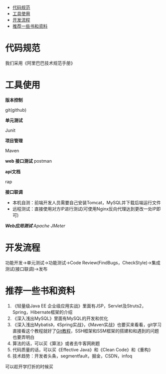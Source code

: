 <!-- START doctoc generated TOC please keep comment here to allow auto update -->
<!-- DON'T EDIT THIS SECTION, INSTEAD RE-RUN doctoc TO UPDATE -->


- [代码规范](#%E4%BB%A3%E7%A0%81%E8%A7%84%E8%8C%83)
- [工具使用](#%E5%B7%A5%E5%85%B7%E4%BD%BF%E7%94%A8)
- [开发流程](#%E5%BC%80%E5%8F%91%E6%B5%81%E7%A8%8B)
- [推荐一些书和资料](#%E6%8E%A8%E8%8D%90%E4%B8%80%E4%BA%9B%E4%B9%A6%E5%92%8C%E8%B5%84%E6%96%99)

<!-- END doctoc generated TOC please keep comment here to allow auto update -->

# 代码规范

我们采用《阿里巴巴技术规范手册》


# 工具使用

**版本控制**

git(github)

**单元测试**

Junit

**项目管理**

Maven

**web 接口测试**
postman

**api文档**

rap

**接口联调**
- 本机自测：前端开发人员需要自己安装Tomcat，MySQL并下载后端运行文件
- 远程测试：直接使用对方IP进行测试(可使用Nginx反向代理达到更改一处IP即可)

_**Web应用测试**
Apache JMeter_

# 开发流程

功能开发->单元测试->功能测试->Code Review(FindBugs，CheckStyle)->集成测试(接口联调)->发布


# 推荐一些书和资料
1. 《轻量级Java EE 企业级应用实战》里面有JSP，Servlet及Struts2，Spring，Hibernate框架的介绍
2. 《深入浅出MySQL》里面有MySQL的开发和优化
3. 《深入浅出Mybatis》，《Spring实战》，《Maven实战》也要买来看看，git学习直接看这个教程就好了[Git教程](https://www.liaoxuefeng.com/wiki/0013739516305929606dd18361248578c67b8067c8c017b000/)，SSH框架和SSM框架的搭建和和遇到的问题也要弄明白
4. 算法的话，可以买《算法》或者去牛客网刷题
5. 代码质量的话，可以买《Effective Java》和《Clean Code》和《重构》
6. 技术趋势：开发者头条，segmentfault，掘金，CSDN，infoq

可以趁开学打折的时候买
